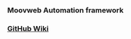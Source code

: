 
### Moovweb Automation framework

### [GitHub Wiki](https://github.com/moovweb-projects/moovweb-automation/wiki)  

 
